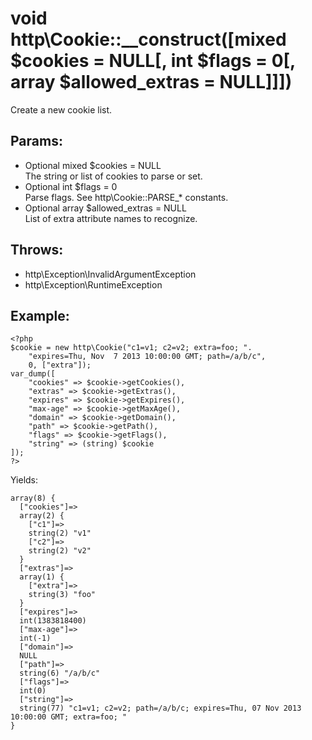 # void http\Cookie::__construct([mixed $cookies = NULL[, int $flags = 0[, array $allowed_extras = NULL]]])

Create a new cookie list.

## Params:

* Optional mixed $cookies = NULL  
  The string or list of cookies to parse or set.
* Optional int $flags = 0  
  Parse flags. See http\Cookie::PARSE_* constants.
* Optional array $allowed_extras = NULL  
  List of extra attribute names to recognize.

## Throws:

* http\Exception\InvalidArgumentException
* http\Exception\RuntimeException

## Example:

    <?php
    $cookie = new http\Cookie("c1=v1; c2=v2; extra=foo; ".
        "expires=Thu, Nov  7 2013 10:00:00 GMT; path=/a/b/c", 
        0, ["extra"]);
    var_dump([
        "cookies" => $cookie->getCookies(),
        "extras" => $cookie->getExtras(),
        "expires" => $cookie->getExpires(),
        "max-age" => $cookie->getMaxAge(),
        "domain" => $cookie->getDomain(),
        "path" => $cookie->getPath(),
        "flags" => $cookie->getFlags(),
        "string" => (string) $cookie
    ]);
    ?>

Yields:

    array(8) {
      ["cookies"]=>
      array(2) {
        ["c1"]=>
        string(2) "v1"
        ["c2"]=>
        string(2) "v2"
      }
      ["extras"]=>
      array(1) {
        ["extra"]=>
        string(3) "foo"
      }
      ["expires"]=>
      int(1383818400)
      ["max-age"]=>
      int(-1)
      ["domain"]=>
      NULL
      ["path"]=>
      string(6) "/a/b/c"
      ["flags"]=>
      int(0)
      ["string"]=>
      string(77) "c1=v1; c2=v2; path=/a/b/c; expires=Thu, 07 Nov 2013 10:00:00 GMT; extra=foo; "
    }
